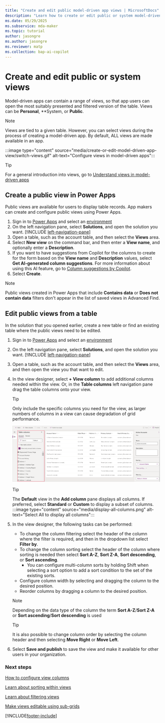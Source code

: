 ```yaml
---
title: "Create and edit public model-driven app views | MicrosoftDocs"
description: "Learn how to create or edit public or system model-driven app views."
ms.date: 05/29/2025
ms.subservice: mda-maker
ms.topic: tutorial
author: jasongre
ms.author: jasongre
ms.reviewer: matp
ms.collection: bap-ai-copilot
---
```

# Create and edit public or system views

Model-driven apps can contain a range of views, so that app users can open the most suitably presented and filtered version of the table.  Views can be **Personal**, **System, or **Public**.

> [!NOTE]
> Views are tied to a given table. However, you can select views during the process of creating a model-driven app. By default, ALL views are made available in an app.

:::image type="content" source="media/create-or-edit-model-driven-app-view/switch-views.gif" alt-text="Configure views in model-driven apps":::

> [!TIP]
> For a general introduction into views, go to [Understand views in model-driven apps](create-edit-views.md)

## Create a public view in Power Apps

Public views are available for users to display table records. App makers can create and configure public views using Power Apps.

1. Sign in to [Power Apps](https://make.powerapps.com/?utm_source=padocs&utm_medium=linkinadoc&utm_campaign=referralsfromdoc) and select an [environment](model-driven-app-glossary.md#environment)
1. On the left navigation pane, select **Solutions**, and open the solution you want. [!INCLUDE [left-navigation-pane](../../includes/left-navigation-pane.md)]
1. Open a table, such as the account table, and then select the **Views** area.
1. Select **New view** on the command bar, and then enter a **View name**, and optionally enter a **Description**.
1. If you want to have suggestions from Copilot for the columns to create for the form based on the **View name** and **Description** values, select **Get AI-generated column suggestions**. For more information about using this AI feature, go to [Column suggestions by Copilot](create-and-edit-forms.md#column-suggestions-by-copilot).
1. Select **Create**.

> [!NOTE]
> Public views created in Power Apps that include **Contains data** or **Does not contain data** filters don't appear in the list of saved views in Advanced Find.

## Edit public views from a table

In the solution that you opened earlier, create a new table or find an existing table where the public views need to be edited.

1. Sign in to [Power Apps](https://make.powerapps.com/?utm_source=padocs&utm_medium=linkinadoc&utm_campaign=referralsfromdoc) and select an [environment](model-driven-app-glossary.md#environment)
1. On the left navigation pane, select **Solutions**, and open the solution you want. [!INCLUDE [left-navigation-pane](../../includes/left-navigation-pane.md)]
1. Open a table, such as the account table, and then select the **Views** area, and then open the view you that want to edit.
1. In the view designer, select **+ View column** to add additional columns needed within the view. Or, in the **Table columns** left navigation pane drag the table columns onto your view.

    > [!TIP]
    > Only include the specific columns you need for the view, as larger numbers of columns in a view can cause degradation of grid performance.  

   ![Add column.](../data-platform/media/add-column-to-view.png)

   > [!TIP]
   > The **Default** view in the **Add column** pane displays all columns. If preferred, select **Standard** or **Custom** to display a subset of columns.
   > :::image type="content" source="media/display-all-columns.png" alt-text="Select All to display all columns":::
1. In the view designer, the following tasks can be performed:

   - To change the column filtering select the header of the column where the filter is required, and then in the dropdown list select **Filter by**.
   - To change the column sorting select the header of the column where sorting is needed then select **Sort A-Z**, **Sort Z-A**, **Sort descending**, or **Sort ascending**.
       - You can configure multi-column sorts by holding Shift when selecting a sort option to add a sort condition to the set of the existing sorts.  
   - Configure column width by selecting and dragging the column to the desired position.
   - Reorder columns by dragging a column to the desired position.
   > [!NOTE]
   > Depending on the data type of the column the term **Sort A-Z**/**Sort Z-A** or **Sort ascending**/**Sort descending** is used

   > [!TIP]
   > It is also possible to change column order by selecting the column header and then selecting **Move Right** or **Move Left**.
1. Select **Save and publish** to save the view and make it available for other users in your organization.

### Next steps

[How to configure view columns](choose-and-configure-columns.md)

[Learn about sorting within views](configure-sorting.md)

[Learn about filtering views](create-edit-view-filters.md)

[Make views editable using sub-grids](make-grids-lists-editable-custom-control.md)

[!INCLUDE[footer-include](../../includes/footer-banner.md)]
